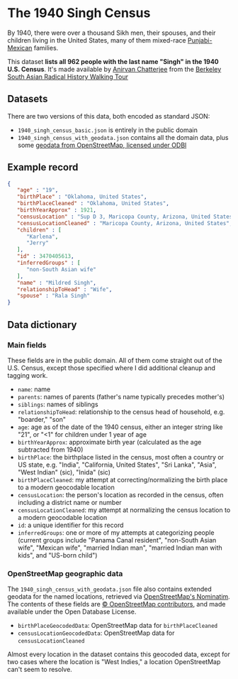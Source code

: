 # The 1940 Singh Census

By 1940, there were over a thousand Sikh men, their spouses, and their children living in the United States, many of them mixed-race [Punjabi-Mexican](https://en.wikipedia.org/wiki/Punjabi_Mexican_Americans) families.

This dataset **lists all 962 people with the last name "Singh" in the 1940 U.S. Census**. It's made available by [Anirvan Chatterjee](http://www.chatterjee.net/) from the [Berkeley South Asian Radical History Walking Tour](http://www.berkeleysouthasian.org/)

## Datasets

There are two versions of this data, both encoded as standard JSON:

* `1940_singh_census_basic.json` is entirely in the public domain
* `1940_singh_census_with_geodata.json` contains all the domain data, plus some [geodata from OpenStreetMap, licensed under ODBl](https://www.openstreetmap.org/copyright)

## Example record

```json
{
   "age" : "19",
   "birthPlace" : "Oklahoma, United States",
   "birthPlaceCleaned" : "Oklahoma, United States",
   "birthYearApprox" : 1921,
   "censusLocation" : "Sup D 3, Maricopa County, Arizona, United States",
   "censusLocationCleaned" : "Maricopa County, Arizona, United States",
   "children" : [
      "Karlena",
      "Jerry"
   ],
   "id" : 3470405613,
   "inferredGroups" : [
      "non-South Asian wife"
   ],
   "name" : "Mildred Singh",
   "relationshipToHead" : "Wife",
   "spouse" : "Rala Singh"
}
```

## Data dictionary

### Main fields

These fields are in the public domain. All of them come straight out of the U.S. Census, except those specified where I did additional cleanup and tagging work.

* `name`: name
* `parents`: names of parents (father's name typically precedes mother's)
* `siblings`: names of siblings
* `relationshipToHead`: relationship to the census head of household, e.g. "boarder," "son"
* `age`: age as of the date of the 1940 census, either an integer string like "21", or "<1" for children under 1 year of age
* `birthYearApprox`: approximate birth year (calculated as the age subtracted from 1940)
* `birthPlace`: the birthplace listed in the census, most often a country or US state, e.g. "India", "California, United States", "Sri Lanka", "Asia", "West Indian" (sic), "Inida" (sic)
* `birthPlaceCleaned`: my attempt at correcting/normalizing the birth place to a modern geocodable location
* `censusLocation`: the person's location as recorded in the census, often including a district name or number
* `censusLocationCleaned`: my attempt at normalizing the census location to a modern geocodable location
* `id`: a unique identifier for this record
* `inferredGroups`: one or more of my attempts at categorizing people (current groups include "Panama Canal resident", "non-South Asian wife", "Mexican wife", "married Indian man", "married Indian man with kids", and "US-born child")

### OpenStreetMap geographic data

The `1940_singh_census_with_geodata.json` file also contains extended geodata for the named locations, retrieved via [OpenStreetMap's Nominatim](https://nominatim.openstreetmap.org/). The contents of these fields are [© OpenStreetMap contributors](https://www.openstreetmap.org/copyright), and made available under the Open Database License.

* `birthPlaceGeocodedData`: OpenStreetMap data for `birthPlaceCleaned`
* `censusLocationGeocodedData`: OpenStreetMap data for `censusLocationCleaned`

Almost every location in the dataset contains this geocoded data, except for two cases where the location is "West Indies," a location OpenStreetMap can't seem to resolve.
